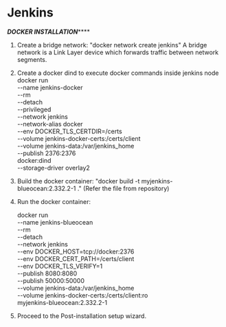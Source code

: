 # Jenkins

*****DOCKER INSTALLATION*********

1. Create a bridge network: "docker network create jenkins"
   A bridge network is a Link Layer device which forwards traffic between network segments.

2. Create a docker dind to execute docker commands inside jenkins node
   docker run \
  --name jenkins-docker \
  --rm \
  --detach \
  --privileged \
  --network jenkins \
  --network-alias docker \
  --env DOCKER_TLS_CERTDIR=/certs \
  --volume jenkins-docker-certs:/certs/client \
  --volume jenkins-data:/var/jenkins_home \
  --publish 2376:2376 \
  docker:dind \
  --storage-driver overlay2

3. Build the docker container: "docker build -t myjenkins-blueocean:2.332.2-1 ." (Refer the file from repository)

5. Run the docker container:

   docker run \
     --name jenkins-blueocean \
     --rm \
     --detach \
     --network jenkins \
     --env DOCKER_HOST=tcp://docker:2376 \
     --env DOCKER_CERT_PATH=/certs/client \
     --env DOCKER_TLS_VERIFY=1 \
     --publish 8080:8080 \
     --publish 50000:50000 \
     --volume jenkins-data:/var/jenkins_home \
     --volume jenkins-docker-certs:/certs/client:ro \
     myjenkins-blueocean:2.332.2-1

6. Proceed to the Post-installation setup wizard.
